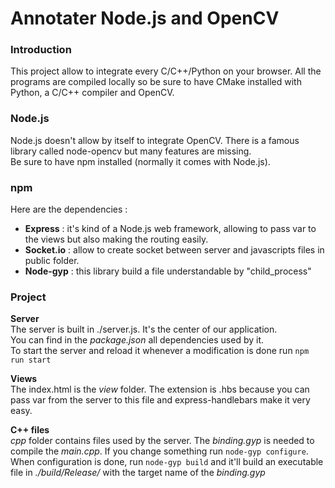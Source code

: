 # Annotater Node.js and OpenCV

### Introduction
This project allow to integrate every C/C++/Python on your browser. 
All the programs are compiled locally so be sure to have CMake installed with Python, a C/C++ compiler and OpenCV. 

### Node.js 
Node.js doesn't allow by itself to integrate OpenCV. There is a famous library called node-opencv but many features are missing.  
Be sure to have npm installed (normally it comes with Node.js).  

### npm
Here are the dependencies :  
- **Express** : it's kind of a Node.js web framework, allowing to pass var to the views but also making the routing easily.
- **Socket.io** : allow to create socket between server and javascripts files in public folder.
- **Node-gyp** : this library build a file understandable by "child_process"

### Project
**Server**  
The server is built in ./server.js. It's the center of our application.  
You can find in the _package.json_ all dependencies used by it.  
To start the server and reload it whenever a modification is done run `npm run start`  

**Views**  
The index.html is the _view_ folder. The extension is .hbs because you can pass var from the server to this file and express-handlebars make it very easy.

**C++ files**  
_cpp_ folder contains files used by the server. The _binding.gyp_ is needed to compile the _main.cpp_. If you change something run `node-gyp configure`. When configuration is done, run `node-gyp build` and it'll build an executable file in _./build/Release/_ with the target name of the _binding.gyp_
 